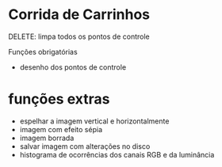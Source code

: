 # Corrida de Carrinhos

DELETE: limpa todos os pontos de controle

Funções obrigatórias
- desenho dos pontos de controle

# funções extras
- espelhar a imagem vertical e horizontalmente
- imagem com efeito sépia
- imagem borrada
- salvar imagem com alterações no disco
- histograma de ocorrências dos canais RGB e da luminância
